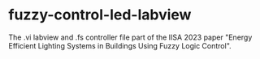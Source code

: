 # fuzzy-control-led-labview
The .vi labview and .fs controller file part of the IISA 2023 paper "Energy Efficient Lighting Systems in Buildings Using Fuzzy Logic Control".

